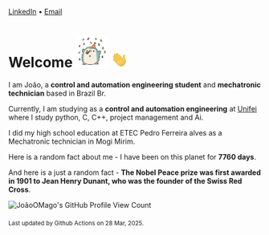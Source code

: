 [LinkedIn](https://www.linkedin.com/in/joão-pedro-gozzoli-b95641301/) &bull;
[Email](joaopedrogozzoli@gmail.com)

# Welcome <img src="happy.gif" height="64px" /> <img src="wave.gif" height="32px" />

I am João, a  **control and automation engineering student** and **mechatronic technician** based in Brazil Br.

Currently, I am studying as a **control and automation engineering** at [Unifei](https://unifei.edu.br) where I study python, C, C++, project management and Ai.

I did my high school education at ETEC Pedro Ferreira alves as a Mechatronic technician in Mogi Mirim.

Here is a random fact about me - I have been on this planet for **7760 days**.

And here is a just a random fact -  **The Nobel Peace prize was first awarded in 1901 to Jean Henry Dunant, who was the founder of the Swiss Red Cross**.

![JoãoOMago's GitHub Profile View Count](https://komarev.com/ghpvc/?username=JoaoOMago)

<sub>Last updated by Github Actions on 28 Mar, 2025.</sub>
